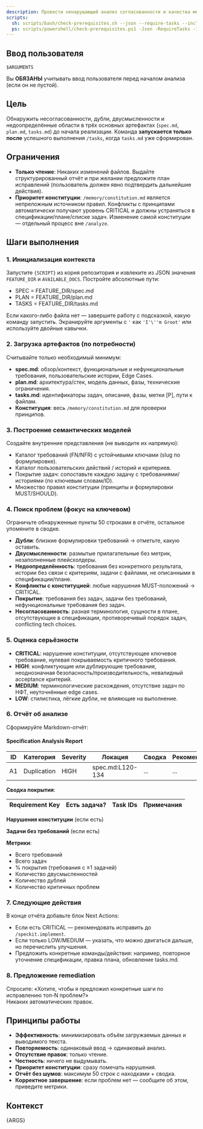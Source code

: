 ```yaml
---
description: Провести ненарушающий анализ согласованности и качества между spec.md, plan.md и tasks.md после генерации задач.
scripts:
  sh: scripts/bash/check-prerequisites.sh --json --require-tasks --include-tasks
  ps: scripts/powershell/check-prerequisites.ps1 -Json -RequireTasks -IncludeTasks
---
```


## Ввод пользователя

```text
$ARGUMENTS
```

Вы **ОБЯЗАНЫ** учитывать ввод пользователя перед началом анализа (если он не пустой).

## Цель

Обнаружить несогласованности, дубли, двусмысленности и недоопределённые области в трёх основных артефактах (`spec.md`, `plan.md`, `tasks.md`) до начала реализации. Команда **запускается только после** успешного выполнения `/tasks`, когда `tasks.md` уже сформирован.

## Ограничения

- **Только чтение**: Никаких изменений файлов. Выдайте структурированный отчёт и при желании предложите план исправлений (пользователь должен явно подтвердить дальнейшие действия).
- **Приоритет конституции**: `/memory/constitution.md` является непреложным источником правил. Конфликты с принципами автоматически получают уровень CRITICAL и должны устраняться в спецификации/плане/списке задач. Изменение самой конституции — отдельный процесс вне `/analyze`.

## Шаги выполнения

### 1. Инициализация контекста

Запустите `{SCRIPT}` из корня репозитория и извлеките из JSON значения `FEATURE_DIR` и `AVAILABLE_DOCS`. Постройте абсолютные пути:

- SPEC = FEATURE_DIR/spec.md
- PLAN = FEATURE_DIR/plan.md
- TASKS = FEATURE_DIR/tasks.md

Если какого-либо файла нет — завершите работу с подсказкой, какую команду запустить. Экранируйте аргументы с `'` как `'I'\''m Groot'` или используйте двойные кавычки.

### 2. Загрузка артефактов (по потребности)

Считывайте только необходимый минимум:

- **spec.md**: обзор/контекст, функциональные и нефункциональные требования, пользовательские истории, Edge Cases.
- **plan.md**: архитектура/стек, модель данных, фазы, технические ограничения.
- **tasks.md**: идентификаторы задач, описания, фазы, метки [P], пути к файлам.
- **Конституция**: весь `/memory/constitution.md` для проверки принципов.

### 3. Построение семантических моделей

Создайте внутренние представления (не выводите их напрямую):

- Каталог требований (FN/NFR) с устойчивыми ключами (slug по формулировке).
- Каталог пользовательских действий / историй и критериев.
- Покрытие задач: сопоставьте каждую задачу с требованиями/историями (по ключевым словам/ID).
- Множество правил конституции (принципы и формулировки MUST/SHOULD).

### 4. Поиск проблем (фокус на ключевом)

Ограничьте обнаруженные пункты 50 строками в отчёте, остальное упомяните в сводке.

- **Дубли**: близкие формулировки требований → отметьте, какую оставить.
- **Двусмысленности**: размытые прилагательные без метрик, незаполненные плейсхолдеры.
- **Недоопределённость**: требования без конкретного результата, истории без связи с критериям, задачи с файлами, не описанными в спецификации/плане.
- **Конфликты с конституцией**: любые нарушения MUST-положений → CRITICAL.
- **Покрытие**: требования без задач, задачи без требований, нефункциональные требования без задач.
- **Несогласованность**: разная терминология, сущности в планe, отсутствующие в спецификации, противоречивый порядок задач, conflicting tech choices.

### 5. Оценка серьёзности

- **CRITICAL**: нарушение конституции, отсутствующее ключевое требование, нулевая покрываемость критичного требования.
- **HIGH**: конфликтующие или дублирующие требования, неоднозначная безопасность/производительность, невалидный acceptance критерий.
- **MEDIUM**: терминологические расхождения, отсутствие задач по НФТ, неуточнённые edge cases.
- **LOW**: стилистика, лёгкие дубли, не влияющие на выполнение.

### 6. Отчёт об анализе

Сформируйте Markdown-отчёт:

#### Specification Analysis Report

| ID | Категория | Severity | Локация | Сводка | Рекомендация |
|----|-----------|----------|---------|--------|---------------|
| A1 | Duplication | HIGH | spec.md:L120-134 | ... | ... |

**Сводка покрытия**:

| Requirement Key | Есть задача? | Task IDs | Примечания |
|-----------------|--------------|----------|------------|

**Нарушения конституции** (если есть)

**Задачи без требований** (если есть)

**Метрики**:

- Всего требований
- Всего задач
- % покрытия (требования с ≥1 задачей)
- Количество двусмысленностей
- Количество дублей
- Количество критичных проблем

### 7. Следующие действия

В конце отчёта добавьте блок Next Actions:

- Если есть CRITICAL — рекомендовать исправить до `/speckit.implement`.
- Если только LOW/MEDIUM — указать, что можно двигаться дальше, но перечислить улучшения.
- Предложить конкретные команды/действия: например, повторное уточнение спецификации, правка плана, обновление tasks.md.

### 8. Предложение remediation

Спросите: «Хотите, чтобы я предложил конкретные шаги по исправлению топ-N проблем?»  
Никаких автоматических правок.

## Принципы работы

- **Эффективность**: минимизировать объём загружаемых данных и выводимого текста.
- **Повторяемость**: одинаковый ввод → одинаковый анализ.
- **Отсутствие правок**: только чтение.
- **Честность**: ничего не выдумывать.
- **Приоритет конституции**: сразу помечать нарушения.
- **Отчёт без шумов**: максимум 50 строк с находками + сводка.
- **Корректное завершение**: если проблем нет — сообщите об этом, приведите метрики.

## Контекст

{ARGS}
